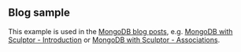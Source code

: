 ## Blog sample

This example is used in the [MongoDB blog posts](http://sculptorgenerator.org/tags.html#MongoDB-ref), e.g. [MongoDB with Sculptor - Introduction](http://sculptorgenerator.org/2010/04/27/mongodb-with-sculptor---introduction/) or [MongoDB with Sculptor - Associations](http://sculptorgenerator.org/2010/04/28/mongodb-with-sculptor---associations/).
